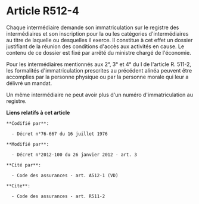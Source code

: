 # Article R512-4

Chaque intermédiaire demande son immatriculation sur le registre des intermédiaires et son inscription pour la ou les
catégories d'intermédiaires au titre de laquelle ou desquelles il exerce. Il constitue à cet effet un dossier justifiant de
la réunion des conditions d'accès aux activités en cause. Le contenu de ce dossier est fixé par arrêté du ministre chargé de
l'économie. 

Pour les intermédiaires mentionnés aux 2°, 3° et 4° du I de l'article R. 511-2, les formalités d'immatriculation prescrites
au précédent alinéa peuvent être accomplies par la personne physique ou par la personne morale qui leur a délivré un mandat. 

Un même intermédiaire ne peut avoir plus d'un numéro d'immatriculation au registre.

**Liens relatifs à cet article**

	**Codifié par**:

	  - Décret n°76-667 du 16 juillet 1976

	**Modifié par**:

	  - Décret n°2012-100 du 26 janvier 2012 - art. 3

	**Cité par**:

	  - Code des assurances - art. A512-1 (VD)

	**Cite**:

	  - Code des assurances - art. R511-2
